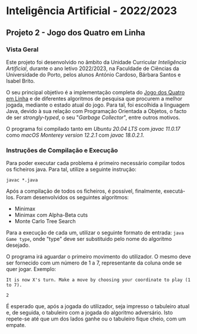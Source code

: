 # Inteligência Artificial - 2022/2023

## Projeto 2 - Jogo dos Quatro em Linha

### Vista Geral

Este projeto foi desenvolvido no âmbito da Unidade Curricular *Inteligência Artificial*, durante o ano letivo 2022/2023, na Faculdade de Ciências da Universidade do Porto, pelos alunos António Cardoso, Bárbara Santos e Isabel Brito.

O seu principal objetivo é a implementação completa do [Jogo dos Quatro em Linha](https://en.wikipedia.org/wiki/Connect_Four "Descrição do Jogo dos 4 em Linha - Wikipédia (Inglês)") e de diferentes algoritmos de pesquisa que procurem a melhor jogada, mediante o estado atual do jogo. Para tal, foi escolhida a linguagem Java, devido à sua relação com Programação Orientada a Objetos, o facto de ser *strongly-typed*, o seu "*Garbage Collector*", entre outros motivos.

O programa foi compilado tanto em *Ubuntu 20.04 LTS* com *javac 11.0.17* como *macOS Monterey version 12.2.1* com *javac 18.0.2.1*.

### Instruções de Compilação e Execução

Para poder executar cada problema é primeiro necessário compilar todos os ficheiros java. Para tal, utilize a seguinte instrução:

`javac *.java`

Após a compilação de todos os ficheiros, é possível, finalmente, executá-los. Foram desenvolvidos os seguintes algoritmos:
- Minimax
- Minimax com Alpha-Beta cuts
- Monte Carlo Tree Search

Para a execução de cada um, utilizar o seguinte formato de entrada:
`java Game type`, onde "type" deve ser substituido pelo nome do algoritmo desejado.

O programa irá aguardar o primeiro movimento do utilizador. O mesmo deve ser fornecido com um número de 1 a 7, representante da coluna onde se quer jogar. Exemplo:

`It is now X's turn.
Make a move by choosing your coordinate to play (1 to 7).`

`2`

É esperado que, após a jogada do utilizador, seja impresso o tabuleiro atual e, de seguida, o tabuleiro com a jogada do algoritmo adversário. Isto repete-se até que um dos lados ganhe ou o tabuleiro fique cheio, com um empate.

